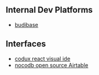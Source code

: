 ## Internal Dev Platforms
- [budibase](https://budibase.com/)

## Interfaces
- [codux react visual ide](https://www.codux.com)
- [nocodb open source Airtable](https://github.com/nocodb)

